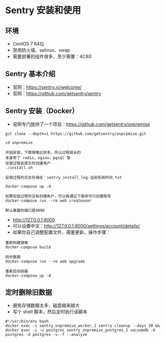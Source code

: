# Sentry 安装和使用

## 环境

- CentOS 7 64位
- 禁用防火墙、selinux、swap
- 需要部署的组件很多，至少需要：4C8G

## Sentry 基本介绍

- 官网：<https://sentry.io/welcome/>
- 官网：<https://github.com/getsentry/sentry>


## Sentry 安装（Docker）

- 官网专门提供了一个项目：<https://github.com/getsentry/onpremise>


```
git clone --depth=1 https://github.com/getsentry/onpremise.git

cd onpremise

开始安装，下载镜像比较多，所以过程挺长的
本身带了 redis，nginx，pgsql 等
安装过程会提示你创建用户
./install.sh

安装过程的日志存储在：sentry_install_log-当前系统时间.txt

docker-compose up -d

如果安装过程你没有创建用户，可以再通过下面命令行创建账号
docker-compose run --rm web createuser

默认暴露的端口是9000

```

- <http://127.0.0.1:9000>
- 可以设置中文：<http://127.0.0.1:9000/settings/account/details/>
- 如果你自己调整配置文件，需要更新，操作步骤：

```
重新构建镜像
docker-compose build

同步数据
docker-compose run --rm web upgrade

重新启动容器
docker-compose up -d
```

## 定时删除旧数据

- 避免存储数据太多，磁盘越来越大
- 写个 shell 脚本，然后定时执行该脚本

```
#!/usr/bin/env bash
docker exec -i sentry_onpremise_worker_1 sentry cleanup --days 30 && docker exec -i -u postgres sentry_onpremise_postgres_1 vacuumdb -U postgres -d postgres -v -f --analyze
```


